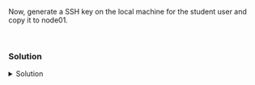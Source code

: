 Now, generate a SSH key on the local machine for the student user and copy it to node01.

<br>

### Solution
<details>
<summary>Solution</summary>

Switch to the student user.
```plain
su - student
```{{exec}}

Generate a key that we can push over to node01 and authenticate with, the default options are good.

```plain
ssh-keygen
```{{exec}}

You can verify the new keys with the command below

```plain
ls -l ~/.ssh
```{{exec}}

Note: You created a private key and a public key (*.pub).

Push the key file over to student@node01 (Enter the password 'student')

```plain
ssh-copy-id student@node01
```{{exec}}

Test your connection via your private key into student@node01.

```plain
ssh student@node01 'hostname; id'
```{{exec}}

</details>